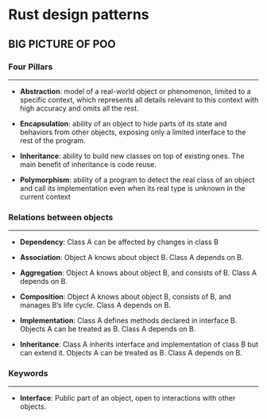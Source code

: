 # Rust design patterns

## **BIG PICTURE OF POO**

### **Four Pillars**
___
- **Abstraction**: model of a real-world object or phenomenon, limited to a specific context, which represents all details relevant to this context with high accuracy and omits all the rest.

- **Encapsulation**: ability of an object to hide parts of its state and behaviors from other objects, exposing only a limited interface to the rest of the program.

- **Inheritance**: ability to build new classes on top of existing ones. The main benefit of inheritance is code reuse.

- **Polymorphism**: ability of a program to detect the real class of an object and call its implementation even when its real type is unknown in the current context



### **Relations between objects**
___
- **Dependency**: Class А can be affected by changes in class B

- **Association**: Object А knows about object B. Class A depends on B.

- **Aggregation**: Object А knows about object B, and consists of B.
Class A depends on B.

- **Composition**: Object А knows about object B, consists of B, and manages B’s life cycle. Class A depends on B.

- **Implementation**: Class А defines methods declared in interface B. Objects A can be treated as B. Class A depends on B.

- **Inheritance**: Class А inherits interface and implementation of class B but can extend it. Objects A can be treated as B. Class A depends on B.

### **Keywords**
___
- **Interface**: Public part of an object, open to interactions with other objects.